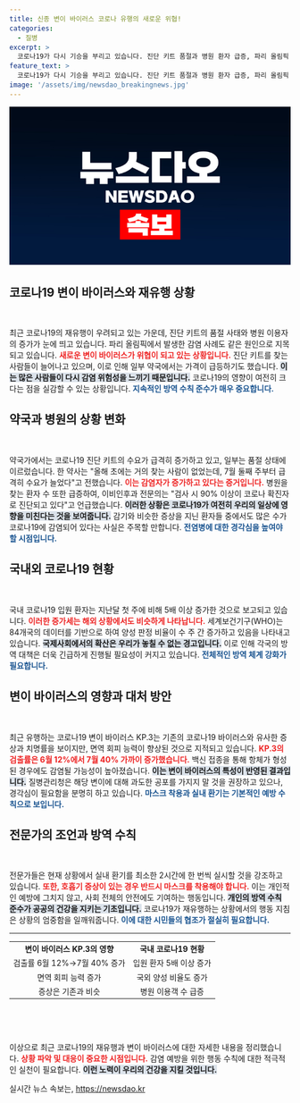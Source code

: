 ```yaml
---
title: 신종 변이 바이러스 코로나 유행의 새로운 위협!
categories:
  - 질병
excerpt: >
  코로나19가 다시 기승을 부리고 있습니다. 진단 키트 품절과 병원 환자 급증, 파리 올림픽 선수들 감염 속 출현한 새로운 변이 KP.3의 확산이 우려를 낳고 있습니다. 전문가들은 면역 회피 가능성을 경고하며 마스크 착용과 실내 환기를 강조합니다.
feature_text: >
  코로나19가 다시 기승을 부리고 있습니다. 진단 키트 품절과 병원 환자 급증, 파리 올림픽 선수들 감염 속 출현한 새로운 변이 KP.3의 확산이 우려를 낳고 있습니다. 전문가들은 면역 회피 가능성을 경고하며 마스크 착용과 실내 환기를 강조합니다.
image: '/assets/img/newsdao_breakingnews.jpg'
---
```


<p><img src="/assets/img/newsdao_breakingnews.jpg" alt="pcversion 속보" /></p>

<h2 data-ke-size="size26">코로나19 변이 바이러스와 재유행 상황</h2>

<p data-ke-size="size16">&nbsp;</p>

<p>최근 코로나19의 재유행이 우려되고 있는 가운데, 진단 키트의 품절 사태와 병원 이용자의 증가가 눈에 띄고 있습니다. 파리 올림픽에서 발생한 감염 사례도 같은 원인으로 지목되고 있습니다. <b><span style="color: #ee2323;">새로운 변이 바이러스가 위협이 되고 있는 상황입니다.</span></b> 진단 키트를 찾는 사람들이 늘어나고 있으며, 이로 인해 일부 약국에서는 가격이 급등하기도 했습니다. <b><span style="background-color: #21538527;">이는 많은 사람들이 다시 감염 위험성을 느끼기 때문입니다.</span></b> 코로나19의 영향이 여전히 크다는 점을 실감할 수 있는 상황입니다. <b><span style="color: #1a5490;">지속적인 방역 수칙 준수가 매우 중요합니다.</span></b></p>

<h2 data-ke-size="size26">약국과 병원의 상황 변화</h2>

<p data-ke-size="size16">&nbsp;</p>

<p>약국가에서는 코로나19 진단 키트의 수요가 급격히 증가하고 있고, 일부는 품절 상태에 이르렀습니다. 한 약사는 "올해 초에는 거의 찾는 사람이 없었는데, 7월 둘째 주부터 급격히 수요가 늘었다"고 전했습니다. <b><span style="color: #ee2323;">이는 감염자가 증가하고 있다는 증거입니다.</span></b> 병원을 찾는 환자 수 또한 급증하여, 이비인후과 전문의는 "검사 시 90% 이상이 코로나 확진자로 진단되고 있다"고 언급했습니다. <b><span style="background-color: #21538527;">이러한 상황은 코로나19가 여전히 우리의 일상에 영향을 미친다는 것을 보여줍니다.</span></b> 감기와 비슷한 증상을 지닌 환자들 중에서도 많은 수가 코로나19에 감염되어 있다는 사실은 주목할 만합니다. <b><span style="color: #1a5490;">전염병에 대한 경각심을 높여야 할 시점입니다.</span></b></p>

<h2 data-ke-size="size26">국내외 코로나19 현황</h2>

<p data-ke-size="size16">&nbsp;</p>

<p>국내 코로나19 입원 환자는 지난달 첫 주에 비해 5배 이상 증가한 것으로 보고되고 있습니다. <b><span style="color: #ee2323;">이러한 증가세는 해외 상황에서도 비슷하게 나타납니다.</span></b> 세계보건기구(WHO)는 84개국의 데이터를 기반으로 하여 양성 판정 비율이 수 주 간 증가하고 있음을 나타내고 있습니다. <b><span style="background-color: #21538527;">국제사회에서의 확산은 우리가 놓칠 수 없는 경고입니다.</span></b> 이로 인해 각국의 방역 대책은 더욱 긴급하게 진행될 필요성이 커지고 있습니다. <b><span style="color: #1a5490;">전체적인 방역 체계 강화가 필요합니다.</span></b></p>

<h2 data-ke-size="size26">변이 바이러스의 영향과 대처 방안</h2>

<p data-ke-size="size16">&nbsp;</p>

<p>최근 유행하는 코로나19 변이 바이러스 KP.3는 기존의 코로나19 바이러스와 유사한 증상과 치명률을 보이지만, 면역 회피 능력이 향상된 것으로 지적되고 있습니다. <b><span style="color: #ee2323;">KP.3의 검출률은 6월 12%에서 7월 40% 가까이 증가했습니다.</span></b> 백신 접종을 통해 항체가 형성된 경우에도 감염될 가능성이 높아졌습니다. <b><span style="background-color: #21538527;">이는 변이 바이러스의 특성이 반영된 결과입니다.</span></b> 질병관리청은 해당 변이에 대해 과도한 공포를 가지지 말 것을 권장하고 있으나, 경각심이 필요함을 분명히 하고 있습니다. <b><span style="color: #1a5490;">마스크 착용과 실내 환기는 기본적인 예방 수칙으로 보입니다.</span></b></p>

<h2 data-ke-size="size26">전문가의 조언과 방역 수칙</h2>

<p data-ke-size="size16">&nbsp;</p>

<p>전문가들은 현재 상황에서 실내 환기를 최소한 2시간에 한 번씩 실시할 것을 강조하고 있습니다. <b><span style="color: #ee2323;">또한, 호흡기 증상이 있는 경우 반드시 마스크를 착용해야 합니다.</span></b> 이는 개인적인 예방에 그치지 않고, 사회 전체의 안전에도 기여하는 행동입니다. <b><span style="background-color: #21538527;">개인의 방역 수칙 준수가 공공의 건강을 지키는 기초입니다.</span></b> 코로나19가 재유행하는 상황에서의 행동 지침은 상황의 엄중함을 일깨워줍니다. <b><span style="color: #1a5490;">이에 대한 시민들의 협조가 절실히 필요합니다.</span></b></p>

<hr>

<table style="width: 100%;">
<tr>
<td style="text-align: center; height: 17px;"><b>변이 바이러스 KP.3의 영향</b></td>
<td style="text-align: center; height: 17px;"><b>국내 코로나19 현황</b></td>
</tr>
<tr>
<td style="text-align: center;">검출률 6월 12%→7월 40% 증가</td>
<td style="text-align: center;">입원 환자 5배 이상 증가</td>
</tr>
<tr>
<td style="text-align: center;">면역 회피 능력 증가</td>
<td style="text-align: center;">국외 양성 비율도 증가</td>
</tr>
<tr>
<td style="text-align: center;">증상은 기존과 비슷</td>
<td style="text-align: center;">병원 이용객 수 급증</td>
</tr>
</table>

<p data-ke-size="size16">&nbsp;</p>

<p data-ke-size="size16">&nbsp;</p>

<p>이상으로 최근 코로나19의 재유행과 변이 바이러스에 대한 자세한 내용을 정리했습니다. <b><span style="color: #ee2323;">상황 파악 및 대응이 중요한 시점입니다.</span></b> 감염 예방을 위한 행동 수칙에 대한 적극적인 실천이 필요합니다. <b><span style="background-color: #21538527;">이런 노력이 우리의 건강을 지킬 것입니다.</span></b></p>
실시간 뉴스 속보는, <a href="https://newsdao.kr" rel="dofollow">https://newsdao.kr</a>


